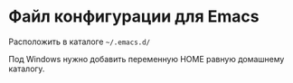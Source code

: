 # Файл конфигурации для Emacs

Расположить в каталоге `~/.emacs.d/`

Под Windows нужно добавить переменную HOME равную домашнему каталогу.
